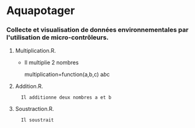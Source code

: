# Aquapotager
### Collecte et visualisation de données environnementales par l'utilisation de micro-contrôleurs.

1. Multiplication.R.
   
    * Il multiplie 2 nombres
   
         multiplication=function(a,b,c)
         a*b*c

3. Addition.R.
   
         Il additionne deux nombres a et b

4. Soustraction.R.
   
         Il soustrait
